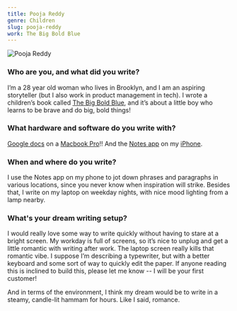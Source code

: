 ```yaml
---
title: Pooja Reddy
genre: Children
slug: pooja-reddy
work: The Big Bold Blue
---
```


![Pooja Reddy](/interview-photos/pooja-reddy.jpg)

### Who are you, and what did you write?

I’m a 28 year old woman who lives in Brooklyn, and I am an aspiring storyteller (but I also work in product management in tech). I wrote a children’s book called [The Big Bold Blue](https://www.instagram.com/thebigboldbluebook), and it’s about a little boy who learns to be brave and do big, bold things!

### What hardware and software do you write with?

[Google docs](https://docs.google.com) on a [Macbook Pro](https://www.apple.com/macbook-pro-16/)!! And the [Notes app](https://apps.apple.com/us/app/notes/id1110145109) on my [iPhone](https://www.apple.com/shop/buy-iphone/iphone-11).

### When and where do you write?

I use the Notes app on my phone to jot down phrases and paragraphs in various locations, since you never know when inspiration will strike. Besides that, I write on my laptop on weekday nights, with nice mood lighting from a lamp nearby.  

### What's your dream writing setup?

I would really love some way to write quickly without having to stare at a bright screen. My workday is full of screens, so it’s nice to unplug and get a little romantic with writing after work. The laptop screen really kills that romantic vibe. I suppose I’m describing a typewriter, but with a better keyboard and some sort of way to quickly edit the paper. If anyone reading this is inclined to build this, please let me know -- I will be your first customer! 

And in terms of the environment, I think my dream would be to write in a steamy, candle-lit hammam for hours. Like I said, romance.
